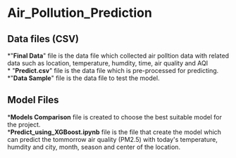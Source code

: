 # Air_Pollution_Prediction
<h2>Data files (CSV)</h2>
*"<b>Final Data</b>" file is the data file which collected air polltion data with related data such as location, temperature, humdity, time, air quality and AQI<br>
* "<b>Predict.csv</b>" file is the data file which is pre-processed for predicting. <br>
*"<b>Data Sample</b>" file is the data file to test the model.<br>
<h2>Model Files</h2>
*<b>Models Comparison</b> file is created to choose the best suitable model for the project.<br>
*<b>Predict_using_XGBoost.ipynb</b> file is the file that create the model which can predict the tommorrow air quality (PM2.5) with today's temperature, humdity and city, month, season and center of the location.
